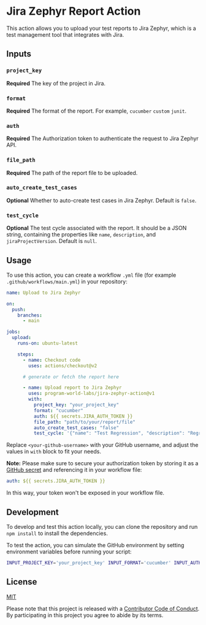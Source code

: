 # Jira Zephyr Report Action

This action allows you to upload your test reports to Jira Zephyr, which is a test management tool that integrates with Jira.

## Inputs

### `project_key`

**Required** The key of the project in Jira.

### `format`

**Required** The format of the report. For example, `cucumber` `custom` `junit`.

### `auth`

**Required** The Authorization token to authenticate the request to Jira Zephyr API.

### `file_path`

**Required** The path of the report file to be uploaded.

### `auto_create_test_cases`

**Optional** Whether to auto-create test cases in Jira Zephyr. Default is `false`.

### `test_cycle`

**Optional** The test cycle associated with the report. It should be a JSON string, containing the properties like `name`, `description`, and `jiraProjectVersion`. Default is `null`.

## Usage

To use this action, you can create a workflow `.yml` file (for example `.github/workflows/main.yml`) in your repository:

```yaml
name: Upload to Jira Zephyr

on:
  push:
    branches:
      - main

jobs:
  upload:
    runs-on: ubuntu-latest

    steps:
      - name: Checkout code
        uses: actions/checkout@v2

      # generate or fetch the report here

      - name: Upload report to Jira Zephyr
        uses: program-world-labs/jira-zephyr-action@v1
        with:
          project_key: "your_project_key"
          format: "cucumber"
          auth: ${{ secrets.JIRA_AUTH_TOKEN }}
          file_path: "path/to/your/report/file"
          auto_create_test_cases: "false"
          test_cycle: '{"name": "Test Regression", "description": "Regression test cycle 1 to ensure no breaking changes", "jiraProjectVersion": 10000}'
```

Replace `<your-github-username>` with your GitHub username, and adjust the values in `with` block to fit your needs.

**Note:** Please make sure to secure your authorization token by storing it as a [GitHub secret](https://docs.github.com/en/actions/reference/encrypted-secrets) and referencing it in your workflow file:

```yaml
auth: ${{ secrets.JIRA_AUTH_TOKEN }}
```

In this way, your token won't be exposed in your workflow file.

## Development

To develop and test this action locally, you can clone the repository and run `npm install` to install the dependencies.

To test the action, you can simulate the GitHub environment by setting environment variables before running your script:

```bash
INPUT_PROJECT_KEY='your_project_key' INPUT_FORMAT='cucumber' INPUT_AUTH='your_auth_token' INPUT_FILE_PATH='path/to/your/report/file' INPUT_AUTO_CREATE_TEST_CASES='false' INPUT_TEST_CYCLE='{"name": "Test Regression", "description": "Regression test cycle 1 to ensure no breaking changes", "jiraProjectVersion": 10000}' node index.js
```

## License

[MIT](LICENSE)

Please note that this project is released with a [Contributor Code of Conduct](CODE_OF_CONDUCT.md). By participating in this project you agree to abide by its terms.

